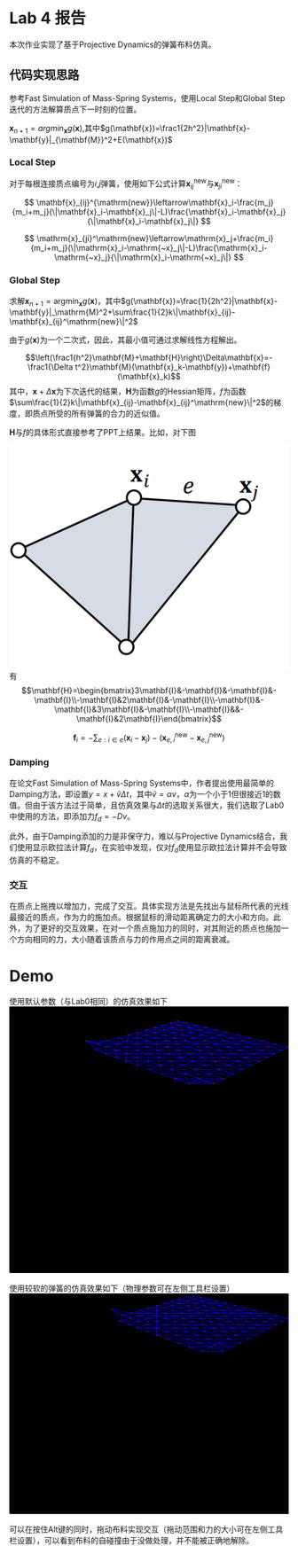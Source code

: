 # Lab 4 报告

本次作业实现了基于Projective Dynamics的弹簧布料仿真。

## 代码实现思路

参考Fast Simulation of Mass-Spring Systems，使用Local Step和Global Step迭代的方法解算质点下一时刻的位置。

$\mathbf{x}_{n+1}=argmin_{\mathbf{x}}g(\mathbf{x})$,其中$g(\mathbf{x})=\frac1{2h^2}|\mathbf{x}-\mathbf{y}|_{\mathbf{M}}^2+E(\mathbf{x})$

### Local Step

对于每根连接质点编号为$i$,$j$弹簧，使用如下公式计算$\mathbf{x}_{ij}^{\mathrm{new}}$与$\mathbf{x}_{ji}^{\mathrm{new}}$：

$$
\mathbf{x}_{ij}^{\mathrm{new}}\leftarrow\mathbf{x}_i-\frac{m_j}{m_i+m_j}(\|\mathbf{x}_i-\mathbf{x}_j\|-L)\frac{\mathbf{x}_i-\mathbf{x}_j}{\|\mathbf{x}_i-\mathbf{x}_j\|}
$$

$$
\mathrm{x}_{ji}^\mathrm{new}\leftarrow\mathrm{x}_j+\frac{m_i}{m_i+m_j}(\|\mathrm{x}_i-\mathrm{~x}_j\|-L)\frac{\mathrm{x}_i-\mathrm{~x}_j}{\|\mathrm{x}_i-\mathrm{~x}_j\|}
$$

### Global Step
求解$\mathbf{x}_{n+1}=\text{argmin}_\mathbf{x}g(\mathbf{x})$，其中$g(\mathbf{x})=\frac{1}{2h^2}|\mathbf{x}-\mathbf{y}|_\mathrm{M}^2+\sum\frac{1}{2}k\|\mathbf{x}_{ij}-\mathbf{x}_{ij}^\mathrm{new}\|^2$

由于$g(\mathbf{x})$为一个二次式，因此，其最小值可通过求解线性方程解出。

$$\left(\frac1{h^2}\mathbf{M}+\mathbf{H}\right)\Delta\mathbf{x}=-\frac1{\Delta t^2}\mathbf{M}(\mathbf{x}_k-\mathbf{y})+\mathbf{f}(\mathbf{x}_k)$$
其中，$\mathbf{x}+\Delta\mathbf{x}$为下次迭代的结果，$\mathbf{H}$为函数$g$的Hessian矩阵，$f$为函数$\sum\frac{1}{2}k\|\mathbf{x}_{ij}-\mathbf{x}_{ij}^\mathrm{new}\|^2$的梯度，即质点所受的所有弹簧的合力的近似值。

$\mathbf{H}$与$f$的具体形式直接参考了PPT上结果。比如，对下图

![homework4_graph](images/homework4_graph.png)
有
$$\mathbf{H}=\begin{bmatrix}3\mathbf{I}&-\mathbf{I}&-\mathbf{I}&-\mathbf{I}\\-\mathbf{I}&2\mathbf{I}&-\mathbf{I}\\-\mathbf{I}&-\mathbf{I}&3\mathbf{I}&-\mathbf{I}\\-\mathbf{I}&&-\mathbf{I}&2\mathbf{I}\end{bmatrix}$$

$$
\mathbf{f}_i=-\sum_{e:i\in e}(\mathbf{x}_i-\mathbf{x}_j)-(\mathbf{x}_{e,i}^\mathrm{new}-\mathbf{x}_{e,j}^\mathrm{new})
$$

### Damping
在论文Fast Simulation of Mass-Spring Systems中，作者提出使用最简单的Damping方法，即设置$y=x+\tilde{v}\Delta{t}$，其中$\tilde{v}=\alpha v$，$\alpha$为一个小于1但很接近1的数值。但由于该方法过于简单，且仿真效果与$\Delta{t}$的选取关系很大，我们选取了Lab0中使用的方法，即添加力$f_{d}=-Dv$。

此外，由于Damping添加的力是非保守力，难以与Projective Dynamics结合，我们使用显示欧拉法计算$f_d$，在实验中发现，仅对$f_d$使用显示欧拉法计算并不会导致仿真的不稳定。

### 交互
在质点上拖拽以增加力，完成了交互。具体实现方法是先找出与鼠标所代表的光线最接近的质点，作为力的施加点。根据鼠标的滑动距离确定力的大小和方向。此外，为了更好的交互效果，在对一个质点施加力的同时，对其附近的质点也施加一个方向相同的力，大小随着该质点与力的作用点之间的距离衰减。

# Demo
使用默认参数（与Lab0相同）的仿真效果如下
![homework4_static](images/homework4_static.gif)

使用较软的弹簧的仿真效果如下（物理参数可在左侧工具栏设置）
![homework4_soft](images/homework4_soft.gif)

可以在按住Alt键的同时，拖动布料实现交互（拖动范围和力的大小可在左侧工具栏设置），可以看到布料的自碰撞由于没做处理，并不能被正确地解除。
